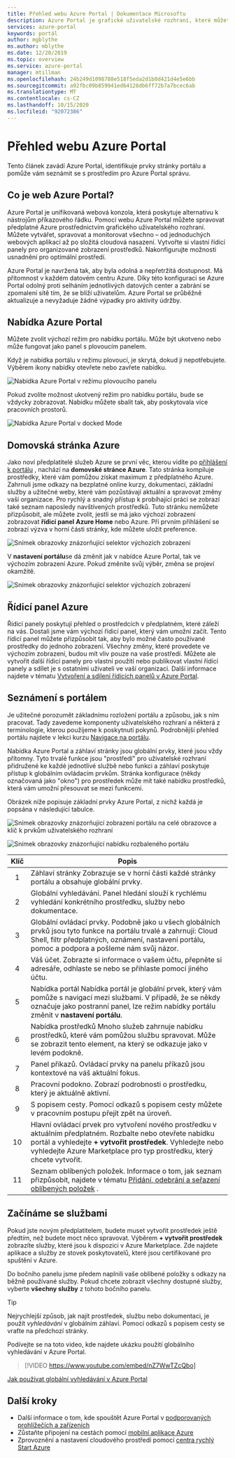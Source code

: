 ```yaml
---
title: Přehled webu Azure Portal | Dokumentace Microsoftu
description: Azure Portal je grafické uživatelské rozhraní, které můžete použít ke správě služeb Azure. Naučte se procházet a hledat prostředky v Azure Portal.
services: azure-portal
keywords: portál
author: mgblythe
ms.author: mblythe
ms.date: 12/20/2019
ms.topic: overview
ms.service: azure-portal
manager: mtillman
ms.openlocfilehash: 24b249d1098788e518f5eda2d1b0d421d4e5e6bb
ms.sourcegitcommit: a92fbc09b859941ed64128db6ff72b7a7bcec6ab
ms.translationtype: MT
ms.contentlocale: cs-CZ
ms.lasthandoff: 10/15/2020
ms.locfileid: "92072386"
---
```

# <a name="azure-portal-overview"></a>Přehled webu Azure Portal

Tento článek zavádí Azure Portal, identifikuje prvky stránky portálu a pomůže vám seznámit se s prostředím pro Azure Portal správu.

## <a name="what-is-the-azure-portal"></a>Co je web Azure Portal?

Azure Portal je unifikovaná webová konzola, která poskytuje alternativu k nástrojům příkazového řádku. Pomocí webu Azure Portal můžete spravovat předplatné Azure prostřednictvím grafického uživatelského rozhraní. Můžete vytvářet, spravovat a monitorovat všechno – od jednoduchých webových aplikací až po složitá cloudová nasazení. Vytvořte si vlastní řídicí panely pro organizované zobrazení prostředků. Nakonfigurujte možnosti usnadnění pro optimální prostředí.

Azure Portal je navržená tak, aby byla odolná a nepřetržitá dostupnost. Má přítomnost v každém datovém centru Azure. Díky této konfiguraci se Azure Portal odolný proti selháním jednotlivých datových center a zabrání se zpomalení sítě tím, že se blíží uživatelům. Azure Portal se průběžně aktualizuje a nevyžaduje žádné výpadky pro aktivity údržby.

## <a name="azure-portal-menu"></a>Nabídka Azure Portal

Můžete zvolit výchozí režim pro nabídku portálu. Může být ukotveno nebo může fungovat jako panel s plovoucím panelem.

Když je nabídka portálu v režimu plovoucí, je skrytá, dokud ji nepotřebujete. Výběrem ikony nabídky otevřete nebo zavřete nabídku.

![Nabídka Azure Portal v režimu plovoucího panelu](./media/azure-portal-overview/azure-portal-overview-portal-menu-flyout.png)

Pokud zvolíte možnost ukotvený režim pro nabídku portálu, bude se vždycky zobrazovat. Nabídku můžete sbalit tak, aby poskytovala více pracovních prostorů.

![Nabídka Azure Portal v docked Mode](./media/azure-portal-overview/azure-portal-overview-portal-menu-expandcollapse.png)

## <a name="azure-home"></a>Domovská stránka Azure

Jako noví předplatitelé služeb Azure se první věc, kterou vidíte po [přihlášení k portálu](https://portal.azure.com) , nachází na **domovské stránce Azure**. Tato stránka kompiluje prostředky, které vám pomůžou získat maximum z předplatného Azure. Zahrnuli jsme odkazy na bezplatné online kurzy, dokumentaci, základní služby a užitečné weby, které vám pozůstávají aktuální a spravovat změny vaší organizace. Pro rychlý a snadný přístup k probíhající práci se zobrazí také seznam naposledy navštívených prostředků. Tuto stránku nemůžete přizpůsobit, ale můžete zvolit, jestli se má jako výchozí zobrazení zobrazovat **řídicí panel** **Azure Home** nebo Azure. Při prvním přihlášení se zobrazí výzva v horní části stránky, kde můžete uložit preference.

![Snímek obrazovky znázorňující selektor výchozích zobrazení](./media/azure-portal-overview/azure-portal-default-view.png)

V **nastavení portálu**se dá změnit jak v nabídce Azure Portal, tak ve výchozím zobrazení Azure. Pokud změníte svůj výběr, změna se projeví okamžitě.

![Snímek obrazovky znázorňující selektor výchozích zobrazení](./media/azure-portal-overview/azure-portal-overview-portal-settings-menu-home.png)

## <a name="azure-dashboard"></a>Řídicí panel Azure

Řídicí panely poskytují přehled o prostředcích v předplatném, které záleží na vás. Dostali jsme vám výchozí řídicí panel, který vám umožní začít. Tento řídicí panel můžete přizpůsobit tak, aby bylo možné často používané prostředky do jednoho zobrazení. Všechny změny, které provedete ve výchozím zobrazení, budou mít vliv pouze na vaše prostředí. Můžete ale vytvořit další řídicí panely pro vlastní použití nebo publikovat vlastní řídicí panely a sdílet je s ostatními uživateli ve vaší organizaci. Další informace najdete v tématu [Vytvoření a sdílení řídicích panelů v Azure Portal](../azure-portal/azure-portal-dashboards.md).

## <a name="getting-around-the-portal"></a>Seznámení s portálem

Je užitečné porozumět základnímu rozložení portálu a způsobu, jak s ním pracovat. Tady zavedeme komponenty uživatelského rozhraní a některá z terminologie, kterou použijeme k poskytnutí pokynů. Podrobnější přehled portálu najdete v lekci kurzu [Navigace na portálu](/learn/modules/tour-azure-portal/3-navigate-the-portal).

Nabídka Azure Portal a záhlaví stránky jsou globální prvky, které jsou vždy přítomny. Tyto trvalé funkce jsou "prostředí" pro uživatelské rozhraní přidružené ke každé jednotlivé službě nebo funkci a záhlaví poskytuje přístup k globálním ovládacím prvkům. Stránka konfigurace (někdy označovaná jako "okno") pro prostředek může mít také nabídku prostředků, která vám umožní přesouvat se mezi funkcemi.

Obrázek níže popisuje základní prvky Azure Portal, z nichž každá je popsána v následující tabulce.

![Snímek obrazovky znázorňující zobrazení portálu na celé obrazovce a klíč k prvkům uživatelského rozhraní](./media/azure-portal-overview/azure-portal-overview-portal-callouts.png)

![Snímek obrazovky znázorňující nabídku rozbaleného portálu](./media/azure-portal-overview/azure-portal-overview-portal-menu-callouts.png)

|Klíč|Popis
|:---:|---|
|1|Záhlaví stránky Zobrazuje se v horní části každé stránky portálu a obsahuje globální prvky.|
|2| Globální vyhledávání. Panel hledání slouží k rychlému vyhledání konkrétního prostředku, služby nebo dokumentace.|
|3|Globální ovládací prvky. Podobně jako u všech globálních prvků jsou tyto funkce na portálu trvalé a zahrnují: Cloud Shell, filtr předplatných, oznámení, nastavení portálu, pomoc a podpora a pošleme nám svůj názor.|
|4|Váš účet. Zobrazte si informace o vašem účtu, přepněte si adresáře, odhlaste se nebo se přihlaste pomocí jiného účtu.|
|5|Nabídka portál Nabídka portál je globální prvek, který vám pomůže s navigací mezi službami. V případě, že se někdy označuje jako postranní panel, lze režim nabídky portálu změnit v **nastavení portálu**.|
|6|Nabídka prostředků Mnoho služeb zahrnuje nabídku prostředků, které vám pomůžou službu spravovat. Může se zobrazit tento element, na který se odkazuje jako v levém podokně.|
|7|Panel příkazů. Ovládací prvky na panelu příkazů jsou kontextové na váš aktuální fokus.|
|8|Pracovní podokno.  Zobrazí podrobnosti o prostředku, který je aktuálně aktivní.|
|9|S popisem cesty. Pomocí odkazů s popisem cesty můžete v pracovním postupu přejít zpět na úroveň.|
|10|Hlavní ovládací prvek pro vytvoření nového prostředku v aktuálním předplatném. Rozbalte nebo otevřete nabídku portál a vyhledejte **+ vytvořit prostředek**. Vyhledejte nebo vyhledejte Azure Marketplace pro typ prostředku, který chcete vytvořit.|
|11|Seznam oblíbených položek. Informace o tom, jak seznam přizpůsobit, najdete v tématu [Přidání, odebrání a seřazení oblíbených položek](../azure-portal/azure-portal-add-remove-sort-favorites.md) .|

## <a name="get-started-with-services"></a>Začínáme se službami

Pokud jste novým předplatitelem, budete muset vytvořit prostředek ještě předtím, než budete moct něco spravovat. Výběrem **+ vytvořit prostředek** zobrazíte služby, které jsou k dispozici v Azure Marketplace. Zde najdete aplikace a služby ze stovek poskytovatelů, které jsou certifikované pro spuštění v Azure.

Do bočního panelu jsme předem naplnili vaše oblíbené položky s odkazy na běžně používané služby.  Pokud chcete zobrazit všechny dostupné služby, vyberte **všechny služby** z tohoto bočního panelu.

> [!TIP]
> Nejrychlejší způsob, jak najít prostředek, službu nebo dokumentaci, je použít *vyhledávání* v globálním záhlaví. Pomocí odkazů s popisem cesty se vraťte na předchozí stránky.
>
Podívejte se na toto video, kde najdete ukázku použití globálního vyhledávání v Azure Portal.


> [!VIDEO https://www.youtube.com/embed/nZ7WwTZcQbo]

[Jak používat globální vyhledávání v Azure Portal](https://www.youtube.com/watch?v=nZ7WwTZcQbo)

## <a name="next-steps"></a>Další kroky

* Další informace o tom, kde spouštět Azure Portal v [podporovaných prohlížečích a zařízeních](../azure-portal/azure-portal-supported-browsers-devices.md)
* Zůstaňte připojení na cestách pomocí [mobilní aplikace Azure](https://azure.microsoft.com/features/azure-portal/mobile-app/)
* Zprovoznění a nastavení cloudového prostředí pomocí [centra rychlý Start Azure](../azure-portal/azure-portal-quickstart-center.md)